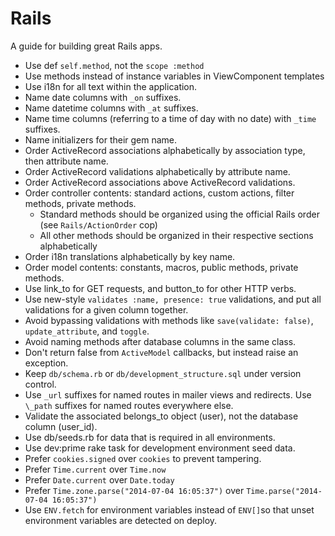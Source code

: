 # Rails

A guide for building great Rails apps.

- Use def `self.method`, not the `scope :method`
- Use methods instead of instance variables in ViewComponent templates
- Use i18n for all text within the application.
- Name date columns with `_on` suffixes.
- Name datetime columns with `_at` suffixes.
- Name time columns (referring to a time of day with no date) with `_time` suffixes.
- Name initializers for their gem name.
- Order ActiveRecord associations alphabetically by association type, then
  attribute name.
- Order ActiveRecord validations alphabetically by attribute name.
- Order ActiveRecord associations above ActiveRecord validations.
- Order controller contents: standard actions, custom actions, filter methods, private methods.
  - Standard methods should be organized using the official Rails order (see `Rails/ActionOrder` cop)
  - All other methods should be organized in their respective sections alphabetically
- Order i18n translations alphabetically by key name.
- Order model contents: constants, macros, public methods, private methods.
- Use link_to for GET requests, and button_to for other HTTP verbs.
- Use new-style `validates :name, presence: true` validations, and put all validations for a given column together.
- Avoid bypassing validations with methods like `save(validate: false)`, `update_attribute`, and `toggle`.
- Avoid naming methods after database columns in the same class.
- Don't return false from `ActiveModel` callbacks, but instead raise an exception.
- Keep `db/schema.rb` or `db/development_structure.sql` under version control.
- Use `_url` suffixes for named routes in mailer views and redirects. Use `\_path` suffixes for named routes everywhere else.
- Validate the associated belongs_to object (user), not the database column (user_id).
- Use db/seeds.rb for data that is required in all environments.
- Use dev:prime rake task for development environment seed data.
- Prefer `cookies.signed` over `cookies` to prevent tampering.
- Prefer `Time.current` over `Time.now`
- Prefer `Date.current` over `Date.today`
- Prefer `Time.zone.parse("2014-07-04 16:05:37")` over `Time.parse("2014-07-04 16:05:37")`
- Use `ENV.fetch` for environment variables instead of `ENV[]`so that unset environment variables are detected on deploy.
